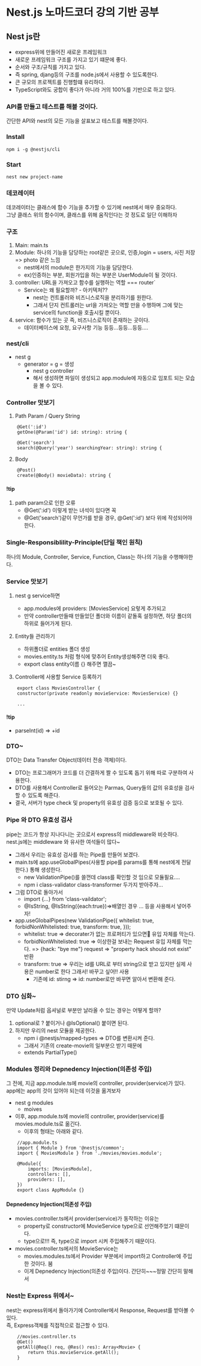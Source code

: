 # Nest.js 노마드코더 강의 기반 공부

## Nest js란

- express위에 만들어진 새로운 프레임워크
- 새로운 프레임워크 구조를 가지고 있기 떄문에 좋다.
- 순서와 구조/규칙를 가지고 있다.
- 즉 spring, djang등의 구조를 node.js에서 사용할 수 있도록한다.
- 큰 규모의 프로젝트를 진행할떄 유리하다.
- TypeScript와도 궁합이 좋다가 아니라 거의 100%를 기반으로 하고 있다.

### API를 만들고 테스트를 해볼 것이다.
간단한 API와 nest의 모든 기능을 살표보고 테스트를 해볼것이다.

### Install
```
npm i -g @nestjs/cli
```

### Start 
```
nest new project-name
```

### 데코레이터
데코레이터는 클래스에 함수 기능을 추가할 수 있기에 nest에서 매우 중요하다.  
그냥 클래스 위의 함수이며, 클래스를 위해 움직인다는 것 정도로 일단 이해하자 

### 구조
1. Main: main.ts
2. Module: 하나의 기능을 담당하는 root같은 곳으로, 인증,login = users, 사진 저장 => photo 같은 느낌
    - nest에서의 module은 한가지의 기능을 담당한다. 
    - ex)인증하는 부분, 회원가입을 하는 부분은 UserModule이 될 것이다.
3. controller: URL을 가져오고 함수를 실행하는 역할 === router`
    - Service는 왜 필요할까? - 아키텍처??
        - nest는 컨트롤러와 비즈니스로직을 분리하기를 원한다.
        - 그래서 단지 컨트롤러는 url을 가져오는 역할 만을 수행하며 그에 맞는 service의 function을 호출시킬 뿐이다.
4. service: 함수가 있는 곳 즉, 비즈니스로직이 존재하는 곳이다.
    - 데이터베이스에 요청, 요구사항 기능 등등...등등...등등.... 

### nest/cli
- nest g
    - generator = g = 생성
        - nest g controller
        - 해서 생성하면 파일이 생성되고 app.module에 자동으로 임포트 되는 모습을 볼 수 있다.  

### Controller 맛보기
1. Path Param / Query String
```
    @Get(':id')
    getOne(@Param('id') id: string): string {
```
```
    @Get('search')
    search(@Query('year') searchingYear: string): string {
```
2. Body
```
    @Post()
    create(@Body() movieData): string {
```

#### !tip
1. path param으로 인한 오류
    - @Get(':id') 이렇게 받는 녀석이 있다면 꼭
    - @Get('search')같이 무언가를 받을 경우, @Get(':id') 보다 위에 작성되어야한다. 

### Single-Responsiblility-Principle(단일 책인 원칙)
하나의 Module, Controller, Service, Function, Class는 하나의 기능을 수행해야한다.


### Service 맛보기
1. nest g service하면
    - app.modules에 providers: [MoviesService] 요렇게 추가되고
    - 만약 controller만들때 만들었던 폴더와 이름이 같돌혹 설정하면, 하당 폴더의 하위로 들어가게 된다.

2. Entity들 관리하기
    - 하위폴더로 entities 폴더 생성
    - movies.entity.ts 처럼 형식에 맞추어 Entity생성해주면 더욱 좋다.
    - export class entity이름 {} 해주면 깰끔~ 

3. Controller에 사용할 Service 등록하기
```
	export class MoviesController {
	constructor(private readonly movieService: MoviesService) {}
    
    ...
```
#### !tip
- parseInt(id) => +id

### DTO~
DTO는 Data Transfer Object(데이터 전송 객체)이다.  
- DTO는 프로그래머가 코드를 더 간결하게 짤 수 있도록 돕기 위해 따로 구분하여 사용한다.  
- DTO를 사용해서 Controller로 들어오는 Parmas, Query들의 값의 유효성을 검사할 수 있도록 해준다.
- 결국, 서버가 type check 및 property의 유효성 검증 등으로 보호될 수 있다. 

### Pipe 와 DTO 유효성 검사
pipe는 코드가 항상 지나다니는 곳으로서 express의 middleware와 비슷하다.  
nest.js에는 middleware 와 유사한 여석들이 많다~
- 그래서 우리는 유효성 검사를 하는 Pipe를 만들어 보겠다.
- main.ts에 app.useGlobalPipes(사용할 pipe를 params를 통해 nest에게 전달한다.) 통해 생성한다.
    - new ValidationPipe()를 쓸껀데 class를 확인할 것 임으로 모듈필요....
    - npm i class-validator class-transformer  두가지 받아주자... 
- 그럼 DTO로 돌아가서
    - import {...} from 'class-vaildator';
    - @IsString, @IsString({each:true})=>배열인 경우 ... 등을 사용해서 넣어주자!
- app.useGlobalPipes(new ValidationPipe({ whitelist: true, forbidNonWhitelisted: true, transform: true, }));
    - whitelist: true =>  decorater가 없는 프로퍼티가 있으면  유입 자체를 막는다.
    - forbidNonWhitelisted: true =>  이상한걸 보내는 Request 유입 자체를 막는다. => {hack: "bye me"} request => "property hack should not exist" 반환
    - transform: true => 우리는 id를 URL로 부터 string으로 받고 있지만 실제 사용은 number로 한다 그래서! 바꾸고 싶어!! 사용 
        - 기존에 id: stirng => id: number로만 바꾸면 알아서 변환해 준다.

### DTO 심화~
만약 Update처럼 옵셔널로 부분만 날라올 수 있는 경우는 어떻게 할까?
1. optional로 ? 붙이거나 @IsOptional() 붙이면 된다.
2. 하지만 우리의 nest 모듈을 제공한다.
    - npm i @nestjs/mapped-types => DTO를 변환시켜 준다.
    - 그래서 기존의 create-movie의 일부분으 받기 때문에
    - extends PartialType()


### Modules 정리와 Depnedency Injection(의존성 주입)

그 전에, 지금 app.module.ts에 movie의 controller, provider(service)가 있다.  
app에는 app의 것이 있어야 되는데 이것을 옮겨보자  
- nest g modules 
    - moives
- 이후, app.module.ts에 movie의 controller, provider(service)를 movies.module.ts로 옮긴다.
    - 이후의 형태는 아래와 같다.
```
    //app.module.ts
    import { Module } from '@nestjs/common';
    import { MoviesModule } from './movies/movies.module';

    @Module({
        imports: [MoviesModule],
        controllers: [],
        providers: [],
    })
    export class AppModule {}
```

#### Depnedency Injection(의존성 주입)
- movies.controller.ts에서 provider(service)가 동작하는 이유는 
    - property로 constructor에 MovieService type으로 선언해주었기 떄문이다.
    - type으로!!! 즉, type으로 import 시켜 주입해주기 때문이다. 
-  movies.controller.ts에서의 MovieService는
    - movies.modules.ts에서 Provider 부분에서 import하고 Controller에 주입한 것이다. 붐
    - 이게  Depnedency Injection(의존성 주입)이다. 간단히~~~정말 간단히 말해서 


### Nest는 Express 위에서~

nest는 express위에서 돌아가기에 Controller에서 Response, Request를 받아볼 수 있다.  
즉, Express객체를 직접적으로 접근할 수 있다.   
```
    //movies.controller.ts
	@Get()
	getAll(@Req() req, @Res() res): Array<Movie> {
		return this.movieService.getAll();
	}
 ```